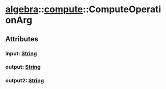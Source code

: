 # [algebra](/libs/algebra/)::[compute](/libs/algebra/compute/)::ComputeOperationArg

## Attributes

### input:&nbsp;[String](/libs/std/core/type.String.md)

### output:&nbsp;[String](/libs/std/core/type.String.md)

### output2:&nbsp;[String](/libs/std/core/type.String.md)
